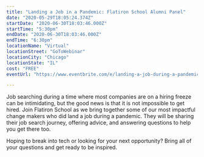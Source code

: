 ```yaml
---
title: "Landing a Job in a Pandemic: Flatiron School Alumni Panel"
date: "2020-05-29T18:05:24.374Z"
startDate: "2020-06-30T18:03:46.000Z"
startTime: "5:30pm"
endDate: "2020-06-30T18:03:46.000Z"
endTime: "6:30pm"
locationName: "Virtual"
locationStreet: "GoToWebinar"
locationCity: "Chicago"
locationState: "IL"
cost: "FREE"
eventUrl: "https://www.eventbrite.com/e/landing-a-job-during-a-pandemic-panel-online-tickets-106265085732?aff=ChiTech"

---
```


Job searching during a time where most companies are on a hiring freeze can be intimidating, but the good news is that it is not impossible to get hired. Join Flatiron School as we bring together some of our most impactful change makers who did land a job during a pandemic. They will be sharing their job search journey, offering advice, and answering questions to help you get there too.

Hoping to break into tech or looking for your next opportunity? Bring all of your questions and get ready to be inspired.

